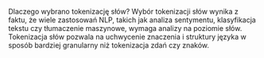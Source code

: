 Dlaczego wybrano tokenizację słów?
Wybór tokenizacji słów wynika z faktu, że wiele zastosowań NLP, takich jak analiza sentymentu,
klasyfikacja tekstu czy tłumaczenie maszynowe, wymaga analizy na poziomie słów. 
Tokenizacja słów pozwala na uchwycenie znaczenia i struktury języka w sposób bardziej granularny niż tokenizacja zdań czy znaków.
